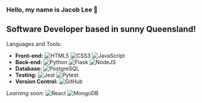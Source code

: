 ### Hello, my name is Jacob Lee 👋
## Software Developer based in sunny Queensland!
<!--
**JacobLee42/JacobLee42** is a ✨ _special_ ✨ repository because its `README.md` (this file) appears on your GitHub profile.

Here are some ideas to get you started:

- 🔭 I’m currently working on ...
- 🌱 I’m currently learning ...
- 👯 I’m looking to collaborate on ...
- 🤔 I’m looking for help with ...
- 💬 Ask me about ...
- 📫 How to reach me: ...
- 😄 Pronouns: ...
- ⚡ Fun fact: ...
-->
Languages and Tools:
- **Front-end:** <img alt="HTML5" src="https://img.shields.io/badge/HTML5-181717?logo=html5&logoColor=white&labelColor=E34F26" /> <img alt="CSS3" src="https://img.shields.io/badge/CSS3-181717?logo=css3&logoColor=white&labelColor=1572B6" /> <img alt="JavaScript" src="https://img.shields.io/badge/JavaScript-323330?logo=javascript&logoColor=F7DF1E" />
- **Back-end:** <img alt="Python" src="https://img.shields.io/badge/Python-181717?logo=python&logoColor=white&labelColor=3776AB" /> <img alt="Flask" src="https://img.shields.io/badge/Flask-181717?logo=flask&logoColor=white" /> <img alt="NodeJS" src="https://img.shields.io/badge/NodeJS-181717?logo=nodedotjs&logoColor=white&labelColor=339933" />
- **Database:** <img alt="PostgreSQL" src="https://img.shields.io/badge/PostgreSQL-181717?logo=postgresql&logoColor=white&labelColor=4169E1" />
- **Testing:** <img alt="Jest" src="https://img.shields.io/badge/Jest-181717?logo=jest&logoColor=white&labelColor=C21325" /> <img alt="Pytest" src="https://img.shields.io/badge/Pytest-181717?logo=pytest&logoColor=white&labelColor=0A9EDC" />
- **Version Control:** <img alt="GitHub" src="https://img.shields.io/badge/Github-181717?logo=github&logoColor=white" />

*Learning soon:* <img alt="React" src="https://img.shields.io/badge/React-20232A?logo=react&logoColor=61DAFB" /> <img alt="MongoDB" src="https://img.shields.io/badge/MongoDB-181717?logo=mongodb&logoColor=white&labelColor=47A248" />
